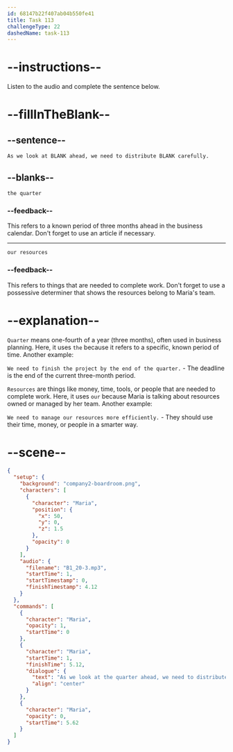 ```yaml
---
id: 68147b22f407ab04b550fe41
title: Task 113
challengeType: 22
dashedName: task-113
---
```


<!-- (Audio) Maria: As we look at the quarter ahead, we need to distribute our resources carefully. -->

# --instructions--

Listen to the audio and complete the sentence below.

# --fillInTheBlank--

## --sentence--

`As we look at BLANK ahead, we need to distribute BLANK carefully.`

## --blanks--

`the quarter`

### --feedback--

This refers to a known period of three months ahead in the business calendar. Don't forget to use an article if necessary.

---

`our resources`

### --feedback--

This refers to things that are needed to complete work. Don't forget to use a possessive determiner that shows the resources belong to Maria's team.

# --explanation--

`Quarter` means one-fourth of a year (three months), often used in business planning. Here, it uses `the` because it refers to a specific, known period of time. Another example:

`We need to finish the project by the end of the quarter.` - The deadline is the end of the current three-month period.

`Resources` are things like money, time, tools, or people that are needed to complete work. Here, it uses `our` because Maria is talking about resources owned or managed by her team. Another example:

`We need to manage our resources more efficiently.` - They should use their time, money, or people in a smarter way.

# --scene--

```json
{
  "setup": {
    "background": "company2-boardroom.png",
    "characters": [
      {
        "character": "Maria",
        "position": {
          "x": 50,
          "y": 0,
          "z": 1.5
        },
        "opacity": 0
      }
    ],
    "audio": {
      "filename": "B1_20-3.mp3",
      "startTime": 1,
      "startTimestamp": 0,
      "finishTimestamp": 4.12
    }
  },
  "commands": [
    {
      "character": "Maria",
      "opacity": 1,
      "startTime": 0
    },
    {
      "character": "Maria",
      "startTime": 1,
      "finishTime": 5.12,
      "dialogue": {
        "text": "As we look at the quarter ahead, we need to distribute our resources carefully.",
        "align": "center"
      }
    },
    {
      "character": "Maria",
      "opacity": 0,
      "startTime": 5.62
    }
  ]
}
```

